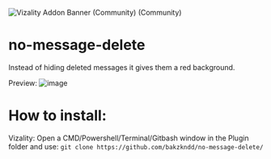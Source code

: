 ![Vizality Addon Banner (Community) (Community)](https://user-images.githubusercontent.com/50497725/112078709-2a329e80-8b7f-11eb-9f3f-cb5a48714a1d.png)

# no-message-delete
Instead of hiding deleted messages it gives them a red background.

Preview:
![image](https://user-images.githubusercontent.com/50497725/112076796-6237e280-8b7b-11eb-8496-3c9017f0122e.png)

# How to install:
Vizality: Open a CMD/Powershell/Terminal/Gitbash window in the Plugin folder and use:
 `git clone https://github.com/bakzkndd/no-message-delete/`
